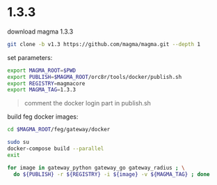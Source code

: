 # 1.3.3

download magma 1.3.3
```bash
git clone -b v1.3 https://github.com/magma/magma.git --depth 1
```

set parameters:
```bash
export MAGMA_ROOT=$PWD
export PUBLISH=$MAGMA_ROOT/orc8r/tools/docker/publish.sh
export REGISTRY=magmacore
export MAGMA_TAG=1.3.3
```
> comment the docker login part in publish.sh

build feg docker images:
```bash
cd $MAGMA_ROOT/feg/gateway/docker

sudo su
docker-compose build --parallel
exit

for image in gateway_python gateway_go gateway_radius ; \
  do ${PUBLISH} -r ${REGISTRY} -i ${image} -v ${MAGMA_TAG} ; done
```

